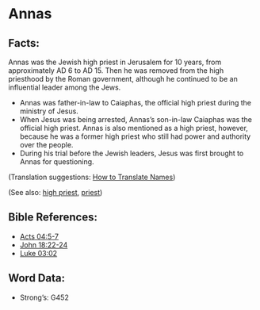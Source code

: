 # Annas

## Facts:

Annas was the Jewish high priest in Jerusalem for 10 years, from approximately AD 6 to AD 15. Then he was removed from the high priesthood by the Roman government, although he continued to be an influential leader among the Jews.

* Annas was father-in-law to Caiaphas, the official high priest during the ministry of Jesus. 
* When Jesus was being arrested, Annas’s son-in-law Caiaphas was the official high priest. Annas is also mentioned as a high priest, however, because he was a former high priest who still had power and authority over the people.
* During his trial before the Jewish leaders, Jesus was first brought to Annas for questioning.

(Translation suggestions: [How to Translate Names](rc://en/ta/man/translate/translate-names))

(See also: [high priest](../kt/highpriest.md), [priest](../kt/priest.md))

## Bible References:

* [Acts 04:5-7](rc://en/tn/help/act/04/05)
* [John 18:22-24](rc://en/tn/help/jhn/18/22)
* [Luke 03:02](rc://en/tn/help/luk/03/02)

## Word Data:

* Strong’s: G452
